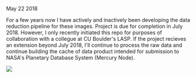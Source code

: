 May 22 2018

For a few years now I have actively and inactively been developing the data reduction pipeline for these images. Project is due for completion in July 2018. However, I only recently initiated this repo for purposes of collaboration with a collegue at CU Boulder's LASP. If the project recieves an extension beyond July 2018, I'll continue to process the raw data and continue building the cache of data product intended for submission to NASA's Planetary Database System (Mercury Node).


<img src="https://github.com/caseybackes/IntegratedCodeNMeta/blob/master/Completed%20Pipeline%20Products/Images/2012-02-21%20mercc-012a%20%402018-May-14%20-%2019h55m57s%20.jpg" >
